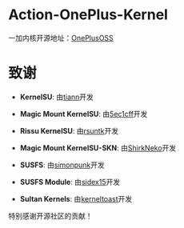 # Action-OnePlus-Kernel

一加内核开源地址：[OnePlusOSS](https://github.com/OnePlusOSS/kernel_manifest)

# 致谢

- **KernelSU**: 由[tiann](https://github.com/tiann)开发

- **Magic Mount KernelSU**: 由[5ec1cff](https://github.com/5ec1cff)开发

- **Rissu KernelSU**: 由[rsuntk](https://github.com/rsuntk)开发

- **Magic Mount KernelSU-SKN**: 由[ShirkNeko](https://github.com/ShirkNeko/)开发

- **SUSFS**: 由[simonpunk](https://gitlab.com/simonpunk/susfs4ksu.git)开发
  
- **SUSFS Module**: 由[sidex15](https://github.com/sidex15)开发
  
- **Sultan Kernels**: 由[kerneltoast](https://github.com/kerneltoast)开发
  
特别感谢开源社区的贡献！
